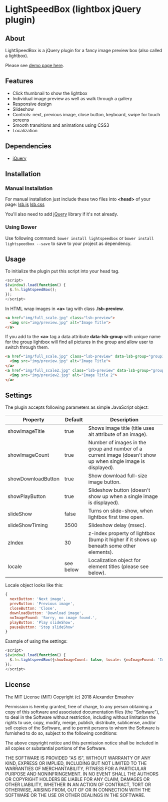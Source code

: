 # LightSpeedBox (lightbox jQuery plugin)

## About

LightSpeedBox is a jQuery plugin for a fancy image preview box (also called a lightbox).

Please see [demo page here](http://alexemashev.github.io/lsb-lightbox/).

## Features

- Click thumbnail to show the lightbox
- Individual image preview as well as walk through a gallery
- Responsive design
- Slideshow
- Controls: next, previous image, close button, keyboard, swipe for touch screens
- Smooth transitions and animations using CSS3
- Localization

## Dependencies

- [jQuery](http://jquery.com/)

## Installation

### Manual Installation

For manual installation just include these two files into **&lt;head&gt;** of your page:
[lsb.js](http://alexemashev.github.io/lightspeedbox/dist/lsb.js)
[lsb.css](http://alexemashev.github.io/lightspeedbox/dist/lsb.css)

You'll also need to add [jQuery](http://jquery.com/) library if it's not already.

### Using Bower

Use following command:
`bower install lightspeedbox`
or
`bower install lightspeedbox --save`
to save to your project as dependency.

## Usage

To initialize the plugin put this script into your head tag.

```JavaScript
<script>
$(window).load(function() {
  $.fn.lightspeedBox();
});
</script>
```

In HTML wrap images in **&lt;a&gt;** tag with class **.lsb-preview**.

```HTML
<a href="img/full_scale.jpg" class="lsb-preview">
  <img src="img/preview.jpg" alt="Image Title">
</a>
```

If you add to the **&lt;a&gt;** tag a data attribute **data-lsb-group** with unique name for the group lightbox will find all pictures in the group and allow user to switch through them.

```HTML
<a href="img/full_scale.jpg" class="lsb-preview" data-lsb-group="group1">
  <img src="img/preview.jpg" alt="Image Title">
</a>
<a href="img/full_scale2.jpg" class="lsb-preview" data-lsb-group="group1">
  <img src="img/preview2.jpg" alt="Image Title 2">
</a>
```

## Settings

The plugin accepts following parameters as simple JavaScript object:

| Property         | Default   | Description                                                                       |
|------------------|-----------|----------------------------------------------------------------------------------|
|showImageTitle|true       |Shows image title (title uses alt attribute of an image).|
|showImageCount|true       |Number of images in the group and number of a current image (doesn't show up when single image is displayed).|
|showDownloadButton|true|Show download full-size image button.|
|showPlayButton|true|Slideshow button (doesn't show up when a single image is displayed).|
|slideShow   |false      |Turns on slide-show, when lightbox first time open.|
|slideShowTiming   |3500      |Slideshow delay (msec).|
|zIndex           |30      |z-index property of lightbox (bump it higher if it shows up beneath some other elements).|
|locale           |see below     |Localization object for element titles (please see below).|

Locale object looks like this:

```JavaScript
{
  nextButton: 'Next image',
  prevButton: 'Previous image',
  closeButton: 'Close',
  downloadButton: 'Download image',
  noImageFound: 'Sorry, no image found.',
  playButton: 'Play slideShow',
  pauseButton: 'Stop slideShow'
}
```
Example of using the settings:

```JavaScript
<script>
$(window).load(function() {
  $.fn.lightspeedBox({showImageCount: false, locale: {noImageFound: 'Image is missing'}});
});
</script>
```

## License

The MIT License (MIT)
Copyright (c) 2018 Alexander Emashev

Permission is hereby granted, free of charge, to any person obtaining a copy of this software and associated documentation files (the "Software"), to deal in the Software without restriction, including without limitation the rights to use, copy, modify, merge, publish, distribute, sublicense, and/or sell copies of the Software, and to permit persons to whom the Software is furnished to do so, subject to the following conditions:

The above copyright notice and this permission notice shall be included in all copies or substantial portions of the Software.

THE SOFTWARE IS PROVIDED "AS IS", WITHOUT WARRANTY OF ANY KIND, EXPRESS OR IMPLIED, INCLUDING BUT NOT LIMITED TO THE WARRANTIES OF MERCHANTABILITY, FITNESS FOR A PARTICULAR PURPOSE AND NONINFRINGEMENT. IN NO EVENT SHALL THE AUTHORS OR COPYRIGHT HOLDERS BE LIABLE FOR ANY CLAIM, DAMAGES OR OTHER LIABILITY, WHETHER IN AN ACTION OF CONTRACT, TORT OR OTHERWISE, ARISING FROM, OUT OF OR IN CONNECTION WITH THE SOFTWARE OR THE USE OR OTHER DEALINGS IN THE SOFTWARE.
